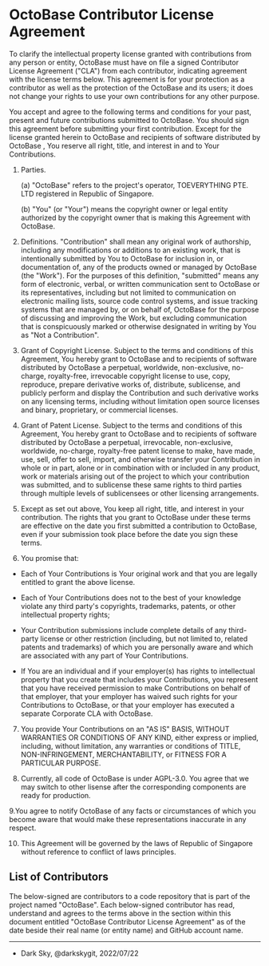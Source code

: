 <!-- To indicate your agreement, simply edit this file and submit a pull request. -->

# OctoBase Contributor License Agreement

To clarify the intellectual property license granted with contributions from any person or entity, OctoBase must have on file a signed Contributor License Agreement ("CLA") from each contributor, indicating agreement with the license terms below. This agreement is for your protection as a contributor as well as the protection of the OctoBase and its users; it does not change your rights to use your own contributions for any other purpose.

You accept and agree to the following terms and conditions for your past, present and future contributions submitted to OctoBase. You should sign this agreement before submitting your first contribution. Except for the license granted herein to OctoBase and recipients of software distributed by OctoBase , You reserve all right, title, and interest in and to Your Contributions.

1. Parties.

    (a) "OctoBase" refers to the project's operator, TOEVERYTHING PTE. LTD registered in Republic of Singapore.

    (b) "You" (or "Your") means the copyright owner or legal entity authorized by the copyright owner that is making this Agreement with OctoBase.

2. Definitions. "Contribution" shall mean any original work of authorship, including any modifications or additions to an existing work, that is intentionally submitted by You to OctoBase for inclusion in, or documentation of, any of the products owned or managed by OctoBase (the "Work"). For the purposes of this definition, "submitted" means any form of electronic, verbal, or written communication sent to OctoBase or its representatives, including but not limited to communication on electronic mailing lists, source code control systems, and issue tracking systems that are managed by, or on behalf of, OctoBase for the purpose of discussing and improving the Work, but excluding communication that is conspicuously marked or otherwise designated in writing by You as "Not a Contribution".

3. Grant of Copyright License. Subject to the terms and conditions of this Agreement, You hereby grant to OctoBase and to recipients of software distributed by OctoBase a perpetual, worldwide, non-exclusive, no-charge, royalty-free, irrevocable copyright license to use, copy, reproduce, prepare derivative works of, distribute, sublicense, and publicly perform and display the Contribution and such derivative works on any licensing terms, including without limitation open source licenses and binary, proprietary, or commercial licenses.

4. Grant of Patent License. Subject to the terms and conditions of this Agreement, You hereby grant to OctoBase and to recipients of software distributed by OctoBase a perpetual, irrevocable, non-exclusive, worldwide, no-charge, royalty-free patent license to make, have made, use, sell, offer to sell, import, and otherwise transfer your Contribution in whole or in part, alone or in combination with or included in any product, work or materials arising out of the project to which your contribution was submitted, and to sublicense these same rights to third parties through multiple levels of sublicensees or other licensing arrangements.

5. Except as set out above, You keep all right, title, and interest in your contribution. The rights that you grant to OctoBase under these terms are effective on the date you first submitted a contribution to OctoBase, even if your submission took place before the date you sign these terms.

6. You promise that:

-   Each of Your Contributions is Your original work and that you are legally entitled to grant the above license.

-   Each of Your Contributions does not to the best of your knowledge violate any third party's copyrights, trademarks, patents, or other intellectual property rights;

-   Your Contribution submissions include complete details of any third-party license or other restriction (including, but not limited to, related patents and trademarks) of which you are personally aware and which are associated with any part of Your Contributions.

-   If You are an individual and if your employer(s) has rights to intellectual property that you create that includes your Contributions, you represent that you have received permission to make Contributions on behalf of that employer, that your employer has waived such rights for your Contributions to OctoBase, or that your employer has executed a separate Corporate CLA with OctoBase.

7. You provide Your Contributions on an "AS IS" BASIS, WITHOUT WARRANTIES OR CONDITIONS OF ANY KIND, either express or implied, including, without limitation, any warranties or conditions of TITLE, NON-INFRINGEMENT, MERCHANTABILITY, or FITNESS FOR A PARTICULAR PURPOSE.

8. Currently, all code of OctoBase is under AGPL-3.0. You agree that we may switch to other lisense after the corresponding components are ready for production.

9.You agree to notify OctoBase of any facts or circumstances of which you become aware that would make these representations inaccurate in any respect.

10. This Agreement will be governed by the laws of Republic of Singapore without reference to conflict of laws principles.

## List of Contributors

The below-signed are contributors to a code repository that is part of the project named "OctoBase". Each below-signed contributor has read, understand and agrees to the terms above in the section within this document entitled "OctoBase Contributor License Agreement" as of the date beside their real name (or entity name) and GitHub account name.

---

<!--
Example:

- Dark Sky, @darkskygit, 2022/07/22
-->

-   Dark Sky, @darkskygit, 2022/07/22

